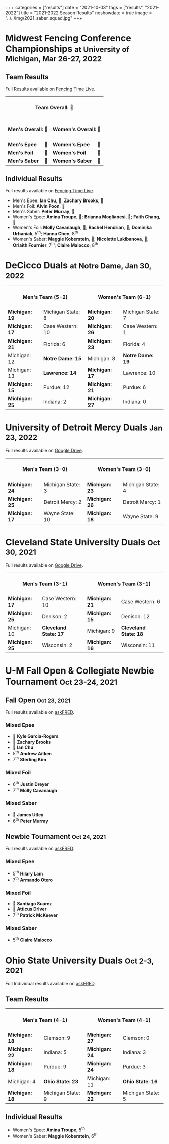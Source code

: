 +++
categories = ["results"]
date = "2021-10-03"
tags = ["results", "2021-2022"]
title = "2021-2022 Season Results"
noshowdate = true
image = "../../img/2021_saber_squad.jpg"
+++

# Midwest Fencing Conference Championships <small>at University of Michigan, Mar 26-27, 2022</small>

## Team Results
Full Results available on <a href="https://www.fencingtimelive.com/tournaments/eventSchedule/148C1E298E0A4892BB500814DB34C018#today" target="_blank">Fencing Time Live</a>.

<table class="table table-striped"><tbody>
<tr><td colspan="4"><h4 align="Center"><strong>Team Overall</strong>: 🥇</h4></td></tr>
<tr><td colspan="2"><h4 align="Center"><strong>Men's Overall</strong>: 🥇</h4></td>
    <td colspan="2"><h4 align="Center"><strong>Women's Overall</strong>: 🥇</h4></td></tr>
<tr><td><strong>Men's Epee</strong></td><td>🥈</td>
    <td><strong>Women's Epee</strong></td><td>🥇</td></tr>
<tr><td><strong>Men's Foil</strong></td><td>🥇</td>
    <td><strong>Women's Foil</strong></td><td>🥇</td></tr>
<tr><td><strong>Men's Saber</strong></td><td>🥈</td>
    <td><strong>Women's Saber</strong></td><td>🥇</td></tr>
</tbody></table>

## Individual Results
Full results available on <a href="https://www.fencingtimelive.com/tournaments/eventSchedule/0C6979DDD171430987E98A155F39ADB6#today" target="_blank">Fencing Time Live</a>.

- Men's Epee: <strong>Ian Chu</strong>, 🥇; <strong>Zachary Brooks</strong>, 🥉
- Men's Foil: <strong>Alvin Poon</strong>, 🥇
- Men's Saber: <strong>Peter Murray</strong>, 🥉
- Women's Epee: <strong>Amina Troupe</strong>, 🥇; <strong>Brianna Moglianesi</strong>, 🥈; <strong>Faith Chang</strong>, 🥉
- Women's Foil: <strong>Molly Cavanaugh</strong>, 🥇; <strong>Rachel Hendrian</strong>, 🥈; <strong>Dominika Urbaniak</strong>, 5<sup>th</sup>; <strong>Hanna Chen</strong>, 8<sup>th</sup>
- Women's Saber: <strong>Maggie Koberstein</strong>, 🥈; <strong>Nicolette Lukibanova</strong>, 🥉; <strong>Orlaith Fournier</strong>, 7<sup>th</sup>; <strong>Claire Maiocco</strong>, 8<sup>th</sup>

# DeCicco Duals <small>at Notre Dame, Jan 30, 2022</small>

<table class="table table-striped"><tbody>
<tr><td colspan="2"><h4 align="Center"><strong>Men's Team</strong> (5-2)</h4></td> <td colspan="2"><h4 align="Center"><strong>Women's Team</strong> (6-1)</h4></td></tr>
<tr><td><strong>Michigan: 19</strong></td><td>Michigan State: 8</td>           <td><strong>Michigan: 20</strong></td><td>Michigan State: 7</td></tr>
<tr><td><strong>Michigan: 17</strong></td><td>Case Western: 10</td>            <td><strong>Michigan: 26</strong></td><td>Case Western: 1</td></tr>
<tr><td><strong>Michigan: 21</strong></td><td>Florida: 6</td>                  <td><strong>Michigan: 23</strong></td><td>Florida: 4</td></tr>
<tr><td>Michigan: 12</td><td><strong>Notre Dame: 15</strong></td>              <td>Michigan: 8</td><td><strong>Notre Dame: 19</strong></td></tr>
<tr><td>Michigan: 13</td><td><strong>Lawrence: 14</strong></td>                <td><strong>Michigan: 17</strong></td><td>Lawrence: 10</td></tr>
<tr><td><strong>Michigan: 15</strong></td><td>Purdue: 12</td>                  <td><strong>Michigan: 21</strong></td><td>Purdue: 6</td></tr>
<tr><td><strong>Michigan: 25</strong></td><td>Indiana: 2</td>                  <td><strong>Michigan: 27</strong></td><td>Indiana: 0</td></tr>
</tbody></table>

# University of Detroit Mercy Duals <small>Jan 23, 2022</small>
Full results available on <a href="https://drive.google.com/drive/folders/18uesF2asnnAFZar1SaJxLEo4hLQZQvCa?usp=sharing" target="_blank">Google Drive</a>.

<table class="table table-striped"><tbody>
<tr><td colspan="2"><h4 align="Center"><strong>Men's Team</strong> (3-0)</h4></td>  <td colspan="2"><h4 align="Center"><strong>Women's Team</strong> (3-0)</h4></td></tr>
<tr><td><strong>Michigan: 24</strong></td><td>Michigan State: 3</td>                 <td><strong>Michigan: 23</strong></td><td>Michigan State: 4</td></tr>
<tr><td><strong>Michigan: 25</strong></td><td>Detroit Mercy: 2</td>                       <td><strong>Michigan: 26</strong></td><td>Detroit Mercy: 1</td></tr>
<tr><td><strong>Michigan: 17</strong></td><td>Wayne State: 10</td>          	<td><strong>Michigan: 18</strong></td><td>Wayne State: 9</td></tr>
</tbody></table>

# Cleveland State University Duals <small>Oct 30, 2021</small>
Full results available on <a href="https://drive.google.com/drive/folders/1wRYxbUDYbEnivfAnvBnxkPoRYDwp_yMZ?usp=sharing" target="_blank">Google Drive</a>.

<table class="table table-striped"><tbody>
<tr><td colspan="2"><h4 align="Center"><strong>Men's Team</strong> (3-1)</h4></td>  <td colspan="2"><h4 align="Center"><strong>Women's Team</strong> (3-1)</h4></td></tr>
<tr><td><strong>Michigan: 17</strong></td><td>Case Western: 10</td>                 <td><strong>Michigan: 21</strong></td><td>Case Western: 6</td></tr>
<tr><td><strong>Michigan: 25</strong></td><td>Denison: 2</td>                       <td><strong>Michigan: 15</strong></td><td>Denison: 12</td></tr>
<tr><td>Michigan: 10</td><td><strong>Cleveland State: 17</strong></td>          	<td>Michigan: 9</td><td><strong>Cleveland State: 18</strong></td></tr>
<tr><td><strong>Michigan: 25</strong></td><td>Wisconsin: 2</td>                     <td><strong>Michigan: 16</strong></td><td>Wisconsin: 11</td></tr>
</tbody></table>

# U-M Fall Open & Collegiate Newbie Tournament <small>Oct 23-24, 2021</small>

## Fall Open <small>Oct 23, 2021</small>
Full results available on <a href="https://askfred.net/Results/results.php?tournament_id=49049" target="_blank">askFRED</a>.

### Mixed Epee
- 🥈 **Kyle Garcia-Rogers**
- 🥉 **Zachary Brooks**
- 🥉 **Ian Chu**
- 5<sup>th</sup> **Andrew Aitken**
- 7<sup>th</sup> **Sterling Kim**

### Mixed Foil
- 6<sup>th</sup> **Justin Dreyer**
- 7<sup>th</sup> **Molly Cavanaugh**

### Mixed Saber
- 🥈 **James Utley**
- 6<sup>th</sup> **Peter Murray**

## Newbie Tournament <small>Oct 24, 2021</small>
Full results available on <a href="https://askfred.net/Results/results.php?tournament_id=49051" target="_blank">askFRED</a>.

### Mixed Epee
- 5<sup>th</sup> **Hilary Lam**
- 7<sup>th</sup> **Armando Otero**

### Mixed Foil
- 🥈 **Santiago Suarez**
- 🥉 **Atticus Driver**
- 7<sup>th</sup> **Patrick McKeever**

### Mixed Saber
- 5<sup>th</sup> **Claire Maiocco**

# Ohio State University Duals <small>Oct 2-3, 2021</small>
Full Individual results available on <a href="https://askfred.net/Results/results.php?tournament_id=48492" target="_blank">askFRED</a>.

## Team Results

<table class="table table-striped"><tbody>
<tr><td colspan="2"><h4 align="Center"><strong>Men's Team</strong> (4-1)</h4></td>  <td colspan="2"><h4 align="Center"><strong>Women's Team</strong> (4-1)</h4></td></tr>
<tr><td><strong>Michigan: 18</strong></td><td>Clemson: 9</td>                <td><strong>Michigan: 27</strong></td><td>Clemson: 0</td></tr>
<tr><td><strong>Michigan: 22</strong></td><td>Indiana: 5</td>                    <td><strong>Michigan: 24</strong></td><td>Indiana: 3</td></tr>
<tr><td><strong>Michigan: 18</strong></td><td>Purdue: 9</td>         <td><strong>Michigan: 24</strong></td><td>Purdue: 3</td></tr>
<tr><td>Michigan: 4</td><td><strong>Ohio State: 23</strong></td>              <td>Michigan: 11</td><td><strong>Ohio State: 16</strong></td></tr>
<tr><td><strong>Michigan: 18</strong></td><td>Michigan State: 9</td>                 <td><strong>Michigan: 22</strong></td><td>Michigan State: 5</td></tr>
</tbody></table>

## Individual Results
- Women's Epee: **Amina Troupe**, 5<sup>th</sup>
- Women's Saber: **Maggie Koberstein**, 6<sup>th</sup>

